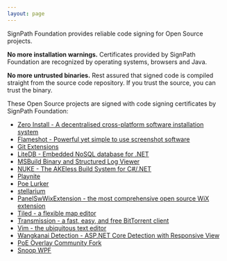 ```yaml
---
layout: page
---
```


SignPath Foundation provides reliable code signing for Open Source projects. 

**No more installation warnings.** Certificates provided by SignPath Foundation are recognized by operating systems, browsers and Java.

**No more untrusted binaries.** Rest assured that signed code is compiled straight from the source code repository. If you trust the source, you can trust the binary.

These Open Source projects are signed with code signing certificates by SignPath Foundation:

* [Zero Install - A decentralised cross-platform software installation system](0install)
* [Flameshot - Powerful yet simple to use screenshot software](flameshot)
* [Git Extensions](GitExtensions)
* [LiteDB - Embedded NoSQL database for .NET](litedb.org)
* [MSBuild Binary and Structured Log Viewer](msbuildlog.com)
* [NUKE - The AKEless Build System for C#/.NET](nuke.build)
* [Playnite](Playnite)
* [Poe Lurker](Poe-Lurker)
* [stellarium](stellarium.org)
* [PanelSwWixExtension - the most comprehensive open source WiX extension](PanelSwWixExtension)
* [Tiled - a flexible map editor](mapeditor.org)
* [Transmission - a fast, easy, and free BitTorrent client](Transmission)
* [Vim - the ubiquitous text editor](Vim)
* [Wangkanai Detection - ASP.NET Core Detection with Responsive View](WangkanaiDetection)
* [PoE Overlay Community Fork](Poe-Overlay-CF)
* [Snoop WPF](SnoopWPF)
